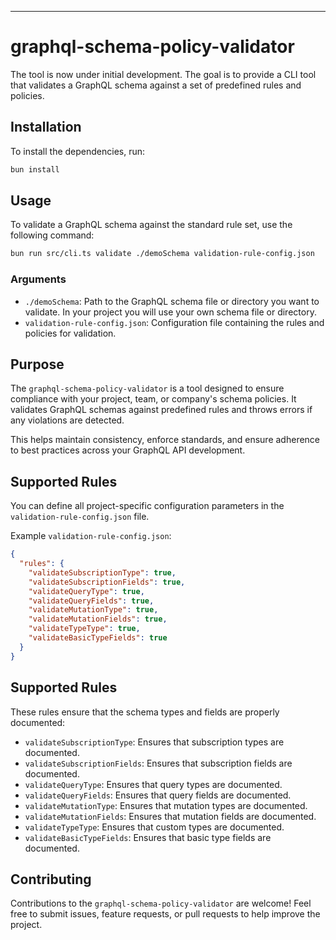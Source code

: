 ---

# graphql-schema-policy-validator

The tool is now under initial development. The goal is to provide a CLI tool that validates
a GraphQL schema against a set of predefined rules and policies.

## Installation

To install the dependencies, run:

```bash
bun install
```

## Usage

To validate a GraphQL schema against the standard rule set, use the following command:

```bash
bun run src/cli.ts validate ./demoSchema validation-rule-config.json
```

### Arguments

- `./demoSchema`: Path to the GraphQL schema file or directory you want to validate. In your project you will use your own schema file or directory.
- `validation-rule-config.json`: Configuration file containing the rules and policies for validation.

## Purpose

The `graphql-schema-policy-validator` is a tool designed to ensure compliance with your project, team, or company's schema policies. It validates GraphQL schemas against predefined rules and throws errors if any violations are detected.

This helps maintain consistency, enforce standards, and ensure adherence to best practices across your GraphQL API development.

## Supported Rules

You can define all project-specific configuration parameters in the `validation-rule-config.json` file.

Example `validation-rule-config.json`:

```json
{
  "rules": {
    "validateSubscriptionType": true,
    "validateSubscriptionFields": true,
    "validateQueryType": true,
    "validateQueryFields": true,
    "validateMutationType": true,
    "validateMutationFields": true,
    "validateTypeType": true,
    "validateBasicTypeFields": true
  }
}
```

## Supported Rules

These rules ensure that the schema types and fields are properly documented:

- `validateSubscriptionType`: Ensures that subscription types are documented.
- `validateSubscriptionFields`: Ensures that subscription fields are documented.
- `validateQueryType`: Ensures that query types are documented.
- `validateQueryFields`: Ensures that query fields are documented.
- `validateMutationType`: Ensures that mutation types are documented.
- `validateMutationFields`: Ensures that mutation fields are documented.
- `validateTypeType`: Ensures that custom types are documented.
- `validateBasicTypeFields`: Ensures that basic type fields are documented.

## Contributing

Contributions to the `graphql-schema-policy-validator` are welcome! Feel free to submit issues, feature requests, or pull requests to help improve the project.
